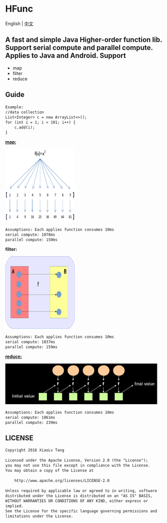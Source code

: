 # HFunc
English | [中文](https://github.com/TangXiaoLv/HFunc/blob/master/README_CN.md) 

A fast and simple Java Higher-order function lib. Support serial compute and parallel compute.
Applies to Java and Android.
Support
---
+ map
+ filter
+ reduce

Guide
---
	Example:
	//data collection
    List<Integer> c = new ArrayList<>();
    for (int i = 1; i < 101; i++) {
        c.add(i);
    }

[**map:**](https://research.google.com/archive/mapreduce.html)

<img src="img/1.png" height= "228" width="220">

```
Assumptions: Each applies function consumes 10ms
serial compute: 1078ms
parallel compute: 150ms
```

**filter:**

<img src="img/3.png" height= "228" width="220">

```
Assumptions: Each applies function consumes 10ms
serial compute: 1037ms
parallel compute: 159ms
```

[**reduce:**](https://research.google.com/archive/mapreduce.html)

<img src="img/2.png" height= "128" width="480">

```
Assumptions: Each applies function consumes 10ms
serial compute: 1061ms
parallel compute: 239ms
```

LICENSE
---

    Copyright 2016 XiaoLv Tang

    Licensed under the Apache License, Version 2.0 (the "License");
    you may not use this file except in compliance with the License.
    You may obtain a copy of the License at

        http://www.apache.org/licenses/LICENSE-2.0

    Unless required by applicable law or agreed to in writing, software
    distributed under the License is distributed on an "AS IS" BASIS,
    WITHOUT WARRANTIES OR CONDITIONS OF ANY KIND, either express or implied.
    See the License for the specific language governing permissions and
    limitations under the License.

